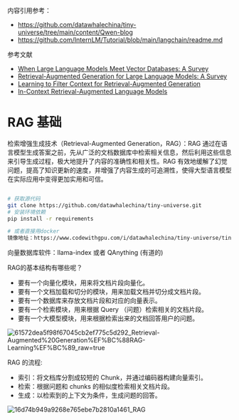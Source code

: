 内容引用参考： 

- https://github.com/datawhalechina/tiny-universe/tree/main/content/Qwen-blog
- https://github.com/InternLM/Tutorial/blob/main/langchain/readme.md

参考文献

- [When Large Language Models Meet Vector Databases: A Survey](http://arxiv.org/abs/2402.01763)
- [Retrieval-Augmented Generation for Large Language Models: A Survey](https://arxiv.org/abs/2312.10997)
- [Learning to Filter Context for Retrieval-Augmented Generation](http://arxiv.org/abs/2311.08377)
- [In-Context Retrieval-Augmented Language Models](https://arxiv.org/abs/2302.00083)

# RAG 基础

检索增强生成技术（Retrieval-Augmented Generation，RAG）：RAG 通过在语言模型生成答案之前，先从广泛的文档数据库中检索相关信息，然后利用这些信息来引导生成过程，极大地提升了内容的准确性和相关性。RAG 有效地缓解了幻觉问题，提高了知识更新的速度，并增强了内容生成的可追溯性，使得大型语言模型在实际应用中变得更加实用和可信。

```bash

# 获取源代码
git clone https://github.com/datawhalechina/tiny-universe.git
# 安装环境依赖 
pip install -r requirements

# 或者直接用docker
镜像地址：https://www.codewithgpu.com/i/datawhalechina/tiny-universe/tiny-universe-tiny-rag
```

向量数据库软件：llama-index 或者 QAnything (有道的)


RAG的基本结构有哪些呢？

- 要有一个向量化模块，用来将文档片段向量化。
- 要有一个文档加载和切分的模块，用来加载文档并切分成文档片段。
- 要有一个数据库来存放文档片段和对应的向量表示。
- 要有一个检索模块，用来根据 Query （问题）检索相关的文档片段。
- 要有一个大模型模块，用来根据检索出来的文档回答用户的问题。

![61572dea5f98f67045cb2ef775c5d292_Retrieval-Augmented%20Generation%EF%BC%88RAG-Learning%EF%BC%89_raw=true](https://github.com/superkong001/learning_in_datawhale/assets/37318654/e6664e76-76d5-42f9-93b0-e046806246e0)

 RAG 的流程:

- 索引：将文档库分割成较短的 Chunk，并通过编码器构建向量索引。
- 检索：根据问题和 chunks 的相似度检索相关文档片段。
- 生成：以检索到的上下文为条件，生成问题的回答。

![16d74b949a9268e765ebe7b2810a1461_RAG](https://github.com/superkong001/learning_in_datawhale/assets/37318654/cc4ad35c-4963-47b8-88e2-b584e3232899)


